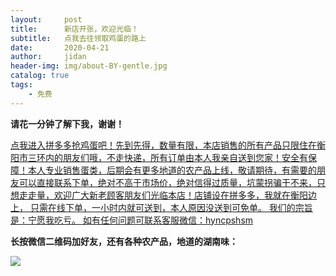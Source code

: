 ```yaml
---
layout:     post
title:      新店开张，欢迎光临！
subtitle:   点我去往领取鸡蛋的路上
date:       2020-04-21
author:     jidan
header-img: img/about-BY-gentle.jpg
catalog: true
tags:
    - 免费
---
```

**请花一分钟了解下我，谢谢！**

[点我进入拼多多抢鸡蛋吧！先到先得，数量有限，本店销售的所有产品只限住在衡阳市三环内的朋友们哦，不走快递，所有订单由本人我亲自送到您家！安全有保障！本人专业销售蛋类，后期会有更多地道的农产品上线，敬请期待，有需要的朋友可以直接联系下单，绝对不高于市场价，绝对信得过质量，坑蒙拐骗干不来，只想走走量，欢迎广大新老顾客朋友们光临本店！店铺设在拼多多，我就在衡阳边上，
只需在线下单，一小时内就可送到，本人原因没送到可免单。
我们的宗旨是：宁愿我吃亏。
如有任何问题可联系客服微信：hyncpshsm](https://mobile.yangkeduo.com/goods.html?_wv=41729&_wvx=10&goods_id=101523545663&page_from=0&share_uin=2VKF65ARD45NOUPSNG752YHELY_GEXDA&refer_share_id=s2g7km4hl1t79c4bnb7pwjasl1ujynqv&refer_share_uid=4270167021&refer_share_channel=qq#pushState)
 
**长按微信二维码加好友，还有各种农产品，地道的湖南味：**

![](https://img-blog.csdnimg.cn/20200422135832157.png)